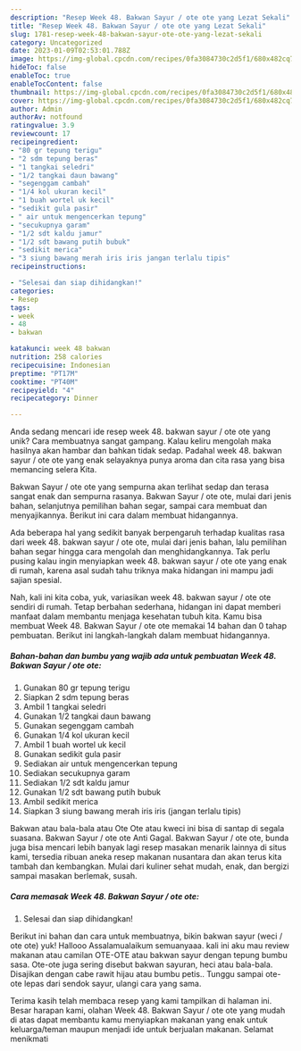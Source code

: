 ```yaml
---
description: "Resep Week 48. Bakwan Sayur / ote ote yang Lezat Sekali"
title: "Resep Week 48. Bakwan Sayur / ote ote yang Lezat Sekali"
slug: 1781-resep-week-48-bakwan-sayur-ote-ote-yang-lezat-sekali
category: Uncategorized
date: 2023-01-09T02:53:01.788Z
image: https://img-global.cpcdn.com/recipes/0fa3084730c2d5f1/680x482cq70/week-48-bakwan-sayur-ote-ote-foto-resep-utama.jpg
hideToc: false
enableToc: true
enableTocContent: false
thumbnail: https://img-global.cpcdn.com/recipes/0fa3084730c2d5f1/680x482cq70/week-48-bakwan-sayur-ote-ote-foto-resep-utama.jpg
cover: https://img-global.cpcdn.com/recipes/0fa3084730c2d5f1/680x482cq70/week-48-bakwan-sayur-ote-ote-foto-resep-utama.jpg
author: Admin
authorAv: notfound
ratingvalue: 3.9
reviewcount: 17
recipeingredient:
- "80 gr tepung terigu"
- "2 sdm tepung beras"
- "1 tangkai seledri"
- "1/2 tangkai daun bawang"
- "segenggam cambah"
- "1/4 kol ukuran kecil"
- "1 buah wortel uk kecil"
- "sedikit gula pasir"
- " air untuk mengencerkan tepung"
- "secukupnya garam"
- "1/2 sdt kaldu jamur"
- "1/2 sdt bawang putih bubuk"
- "sedikit merica"
- "3 siung bawang merah iris iris jangan terlalu tipis"
recipeinstructions:

- "Selesai dan siap dihidangkan!"
categories:
- Resep
tags:
- week
- 48
- bakwan

katakunci: week 48 bakwan 
nutrition: 258 calories
recipecuisine: Indonesian
preptime: "PT17M"
cooktime: "PT40M"
recipeyield: "4"
recipecategory: Dinner

---
```





Anda sedang mencari ide resep week 48. bakwan sayur / ote ote yang unik? Cara membuatnya sangat gampang. Kalau keliru mengolah maka hasilnya akan hambar dan bahkan tidak sedap. Padahal week 48. bakwan sayur / ote ote yang enak selayaknya punya aroma dan cita rasa yang bisa memancing selera Kita.





Bakwan Sayur / ote ote yang sempurna akan terlihat sedap dan terasa sangat enak dan sempurna rasanya. Bakwan Sayur / ote ote, mulai dari jenis bahan, selanjutnya pemilihan bahan segar, sampai cara membuat dan menyajikannya. Berikut ini cara dalam membuat hidangannya.

Ada beberapa hal yang sedikit banyak berpengaruh terhadap kualitas rasa dari week 48. bakwan sayur / ote ote, mulai dari jenis bahan, lalu pemilihan bahan segar hingga cara mengolah dan menghidangkannya. Tak perlu pusing kalau ingin menyiapkan week 48. bakwan sayur / ote ote yang enak di rumah, karena asal sudah tahu triknya maka hidangan ini mampu jadi sajian spesial.






Nah, kali ini kita coba, yuk, variasikan week 48. bakwan sayur / ote ote sendiri di rumah. Tetap berbahan sederhana, hidangan ini dapat memberi manfaat dalam membantu menjaga kesehatan tubuh kita. Kamu bisa membuat Week 48. Bakwan Sayur / ote ote memakai 14 bahan dan 0 tahap pembuatan. Berikut ini langkah-langkah dalam membuat hidangannya.

<!--inarticleads1-->

##### Bahan-bahan dan bumbu yang wajib ada untuk pembuatan Week 48. Bakwan Sayur / ote ote:

1. Gunakan 80 gr tepung terigu
1. Siapkan 2 sdm tepung beras
1. Ambil 1 tangkai seledri
1. Gunakan 1/2 tangkai daun bawang
1. Gunakan segenggam cambah
1. Gunakan 1/4 kol ukuran kecil
1. Ambil 1 buah wortel uk kecil
1. Gunakan sedikit gula pasir
1. Sediakan  air untuk mengencerkan tepung
1. Sediakan secukupnya garam
1. Sediakan 1/2 sdt kaldu jamur
1. Gunakan 1/2 sdt bawang putih bubuk
1. Ambil sedikit merica
1. Siapkan 3 siung bawang merah iris iris (jangan terlalu tipis)


Bakwan atau bala-bala atau Ote Ote atau kweci ini bisa di santap di segala suasana. Bakwan Sayur / ote ote Anti Gagal. Bakwan Sayur / ote ote, bunda juga bisa mencari lebih banyak lagi resep masakan menarik lainnya di situs kami, tersedia ribuan aneka resep makanan nusantara dan akan terus kita tambah dan kembangkan. Mulai dari kuliner sehat mudah, enak, dan bergizi sampai masakan berlemak, susah. 

<!--inarticleads2-->

##### Cara memasak Week 48. Bakwan Sayur / ote ote:


1. Selesai dan siap dihidangkan!

Berikut ini bahan dan cara untuk membuatnya, bikin bakwan sayur (weci / ote ote) yuk! Hallooo Assalamualaikum semuanyaaa. kali ini aku mau review makanan atau camilan OTE-OTE atau bakwan sayur dengan tepung bumbu sasa. Ote-ote juga sering disebut bakwan sayuran, heci atau bala-bala. Disajikan dengan cabe rawit hijau atau bumbu petis.. Tunggu sampai ote-ote lepas dari sendok sayur, ulangi cara yang sama. 

Terima kasih telah membaca resep yang kami tampilkan di halaman ini. Besar harapan kami, olahan Week 48. Bakwan Sayur / ote ote yang mudah di atas dapat membantu kamu menyiapkan makanan yang enak untuk keluarga/teman maupun menjadi ide untuk berjualan makanan. Selamat menikmati
